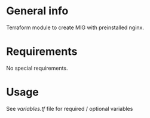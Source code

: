 # General info

Terraform module to create MIG with preinstalled nginx.

# Requirements

No special requirements.

# Usage

See *variables.tf* file for required / optional variables